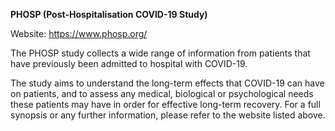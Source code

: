 **PHOSP (Post-Hospitalisation COVID-19 Study)**

Website: https://www.phosp.org/

The PHOSP study collects a wide range of information from patients that have previously been admitted to hospital with COVID-19. 

The study aims to understand the long-term effects that COVID-19 can have on patients, and to assess any medical, biological or psychological needs these patients may have in order for effective long-term recovery. For a full synopsis or any further information, please refer to the website listed above.

